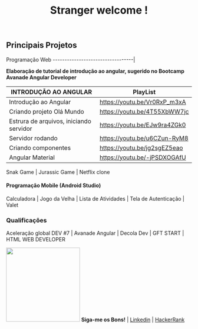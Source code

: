 <h1 align="center">  Stranger welcome ! </h1>

<br>

<h2> Principais Projetos</h2>

 Programação Web 
 ----------------------------------|

**Elaboração de tutorial de introdução ao angular, sugerido no Bootcamp Avanade Angular Developer**

INTRODUÇÃO AO ANGULAR | PlayList                             
----------------------|--------------------------------------
Introdução ao Angular | https://youtu.be/Vr0RxP_m3xA      
Criando projeto Olá Mundo |  https://youtu.be/4T55XbWW7jc  
Estrura de arquivos, iniciando servidor|https://youtu.be/EJw9ra4ZGk0
Servidor rodando | https://youtu.be/u6CZun-RyM8
Criando componentes | https://youtu.be/jg2sgEZ5eao
Angular Material | https://youtu.be/-jPSDXOGAfU


Snak Game | Jurassic Game | Netflix clone


<h4> Programação Mobile (Android Studio) </h4>

 Calculadora | Jogo da Velha | Lista de Atividades | Tela de Autenticação | Valet






<h3> Qualificações </h3>


Aceleração global DEV #7 | Avanade Angular  | Decola Dev | GFT START | HTML WEB DEVELOPER


<img src="https://raw.githubusercontent.com/Josewesley2020/Josewesley2020/main/imgs/e063975655d0cff787fbb4a789adcb50-removebg-preview.png" width="200" height="200"> **Siga-me os Bons!** | [Linkedin](https://www.linkedin.com/in/jos%C3%A9-wesley-da-silva-220376200/) | [HackerRank](https://www.hackerrank.com/jwes_ofc1994)
